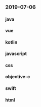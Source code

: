 ### 2019-07-06

#### java

#### vue

#### kotlin

#### javascript

#### css

#### objective-c

#### swift

#### html
